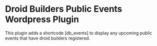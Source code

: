 # Droid Builders Public Events Wordpress Plugin

This plugin adds a shortcode [db_events] to display any upcoming public events that have droid builders registered.
